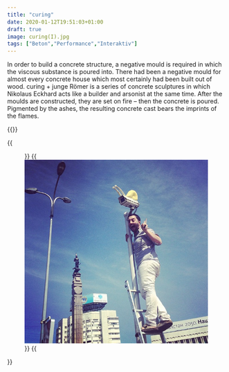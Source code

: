 ```yaml
---
title: "curing"
date: 2020-01-12T19:51:03+01:00
draft: true
image: curing(I).jpg 
tags: ["Beton","Performance","Interaktiv"]
---
```


In order to build a concrete structure, a negative mould is required in which the viscous substance is poured into. There had been a negative mould for almost every concrete house which most certainly had been built out of wood. curing + junge Römer is a series of concrete sculptures in which Nikolaus Eckhard acts like a builder and arsonist at the same time. After the moulds are constructed, they are set on fire – then the concrete is poured. Pigmented by the ashes, the resulting concrete cast bears the imprints of the flames.

{{<space>}}

{{<figure figcaption="caption text" >}}
  {{<img src="coverimage.jpg" alt="alt text" >}}
{{</figure >}}